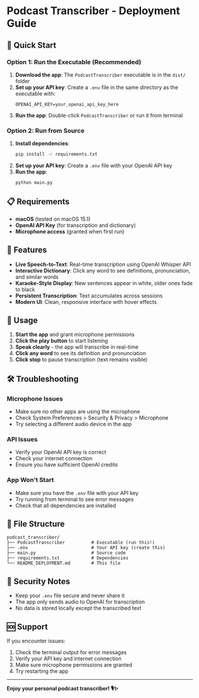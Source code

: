 # Podcast Transcriber - Deployment Guide

## 🚀 Quick Start

### Option 1: Run the Executable (Recommended)
1. **Download the app**: The `PodcastTranscriber` executable is in the `dist/` folder
2. **Set up your API key**: Create a `.env` file in the same directory as the executable with:
   ```
   OPENAI_API_KEY=your_openai_api_key_here
   ```
3. **Run the app**: Double-click `PodcastTranscriber` or run it from terminal

### Option 2: Run from Source
1. **Install dependencies**:
   ```bash
   pip install -r requirements.txt
   ```
2. **Set up your API key**: Create a `.env` file with your OpenAI API key
3. **Run the app**:
   ```bash
   python main.py
   ```

## 📋 Requirements

- **macOS** (tested on macOS 15.1)
- **OpenAI API Key** (for transcription and dictionary)
- **Microphone access** (granted when first run)

## 🔧 Features

- **Live Speech-to-Text**: Real-time transcription using OpenAI Whisper API
- **Interactive Dictionary**: Click any word to see definitions, pronunciation, and similar words
- **Karaoke-Style Display**: New sentences appear in white, older ones fade to black
- **Persistent Transcription**: Text accumulates across sessions
- **Modern UI**: Clean, responsive interface with hover effects

## 🎯 Usage

1. **Start the app** and grant microphone permissions
2. **Click the play button** to start listening
3. **Speak clearly** - the app will transcribe in real-time
4. **Click any word** to see its definition and pronunciation
5. **Click stop** to pause transcription (text remains visible)

## 🛠️ Troubleshooting

### Microphone Issues
- Make sure no other apps are using the microphone
- Check System Preferences > Security & Privacy > Microphone
- Try selecting a different audio device in the app

### API Issues
- Verify your OpenAI API key is correct
- Check your internet connection
- Ensure you have sufficient OpenAI credits

### App Won't Start
- Make sure you have the `.env` file with your API key
- Try running from terminal to see error messages
- Check that all dependencies are installed

## 📁 File Structure

```
podcast_transcriber/
├── PodcastTranscriber          # Executable (run this!)
├── .env                        # Your API key (create this)
├── main.py                     # Source code
├── requirements.txt            # Dependencies
└── README_DEPLOYMENT.md        # This file
```

## 🔐 Security Notes

- Keep your `.env` file secure and never share it
- The app only sends audio to OpenAI for transcription
- No data is stored locally except the transcribed text

## 🆘 Support

If you encounter issues:
1. Check the terminal output for error messages
2. Verify your API key and internet connection
3. Make sure microphone permissions are granted
4. Try restarting the app

---

**Enjoy your personal podcast transcriber! 🎙️✨**
